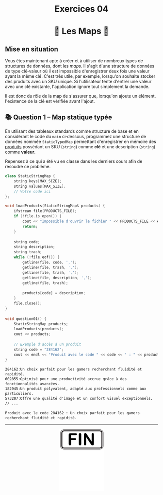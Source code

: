 
<h1 align="center">Exercices 04</h1>
<h1 align="center">📍 Les Maps 📍</h1>

## Mise en situation

Vous êtes maintenant apte à créer et à utiliser de nombreux types de structures de données, dont les *maps*. Il s'agit d'une structure de données de type clé‑valeur où il est impossible d'enregistrer deux fois une valeur ayant la même clé. C'est très utile, par exemple, lorsqu'on souhaite stocker des produits avec un SKU unique. Si l'utilisateur tente d'entrer une valeur avec une clé existante, l'application ignore tout simplement la demande.

Il est donc du rôle de la map de s'assurer que, lorsqu'on ajoute un élément, l'existence de la clé est vérifiée avant l'ajout.

## 📚 Question 1 – Map statique typée

En utilisant des tableaux standards comme structure de base et en considérant le code du `main` ci‑dessous, programmez une structure de données nommée `StaticTypedMap` permettant d'enregistrer en mémoire des [produits](./_bin/products.dat) possédant un SKU (`string`) comme **clé** et une description (`string`) comme **valeur**.

Repensez à ce qui a été vu en classe dans les derniers cours afin de résoudre ce problème.

```cpp
class StaticStringMap {
    string keys[MAX_SIZE];
	string values[MAX_SIZE];
    // Votre code ici
};
```

```cpp
void loadProducts(StaticStringMap& products) {
    ifstream file(PRODUCTS_FILE);
    if (!file.is_open()) {
        cout << "Impossible d'ouvrir le fichier " << PRODUCTS_FILE << endl;
        return;
    }

    string code;
    string description;
    string trash;
    while (!file.eof()) {
        getline(file, code, ',');
        getline(file, trash, ',');
        getline(file, trash, ',');
        getline(file, description, ',');
        getline(file, trash);

        products[code] = description;
    }
    file.close();
}

void question01() {
    StaticStringMap products;
    loadProducts(products);
    cout << products;

    // Exemple d'accès à un produit
    string code = "284162";
    cout << endl << "Produit avec le code " << code << " : " << products[code] << endl;
}
```

```plaintext
284162:Un choix parfait pour les gamers recherchant fluidité et rapidité.
602855:Optimisé pour une productivité accrue grâce à des fonctionnalités avancées.
182945:Un produit polyvalent, adapté aux professionnels comme aux particuliers.
573207:Offre une qualité d'image et un confort visuel exceptionnels.
// ...

Produit avec le code 284162 : Un choix parfait pour les gamers recherchant fluidité et rapidité.
```

<hr/>
<p align="center"><img src="./images/end.png" alt="drawing" width="150"/></p>
